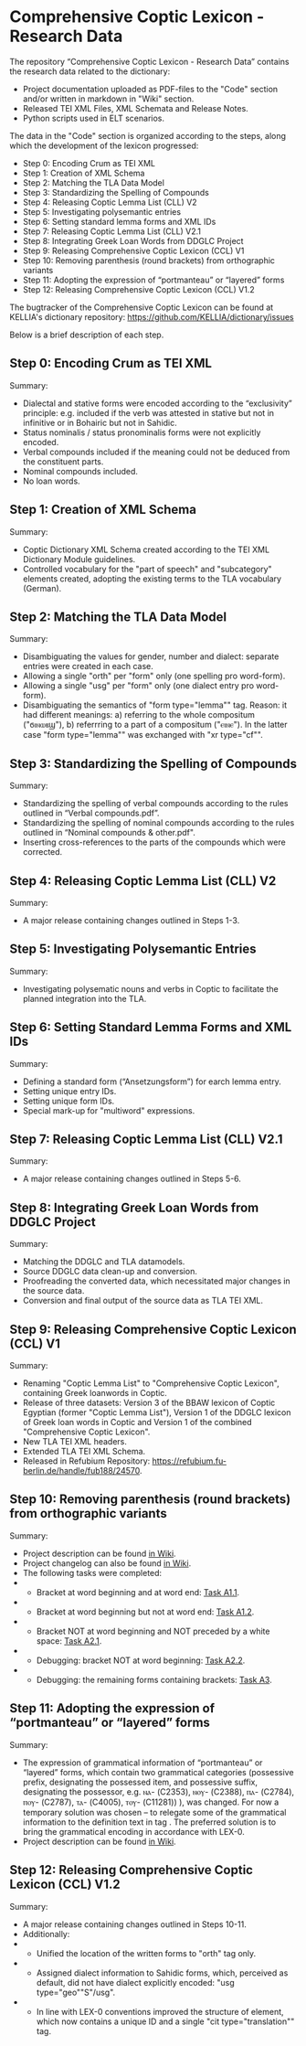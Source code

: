 # Comprehensive Coptic Lexicon - Research Data
The repository “Comprehensive Coptic Lexicon - Research Data” contains the research data related to the dictionary: 

- Project documentation uploaded as PDF-files to the "Code" section and/or written in markdown in "Wiki" section. 
- Released TEI XML Files, XML Schemata and Release Notes.
- Python scripts used in ELT scenarios.

The data in the "Code" section is organized according to the steps, along which the development of the lexicon progressed: 

- Step 0: Encoding Crum as TEI XML
- Step 1: Creation of XML Schema
- Step 2: Matching the TLA Data Model
- Step 3: Standardizing the Spelling of Compounds
- Step 4: Releasing Coptic Lemma List (CLL) V2
- Step 5: Investigating polysemantic entries
- Step 6: Setting standard lemma forms and XML IDs
- Step 7: Releasing Coptic Lemma List (CLL) V2.1
- Step 8: Integrating Greek Loan Words from DDGLC Project
- Step 9: Releasing Comprehensive Coptic Lexicon (CCL) V1
- Step 10: Removing parenthesis (round brackets) from orthographic variants
- Step 11: Adopting the expression of “portmanteau” or “layered” forms
- Step 12: Releasing Comprehensive Coptic Lexicon (CCL) V1.2

The bugtracker of the Comprehensive Coptic Lexicon can be found at KELLIA's dictionary repository: https://github.com/KELLIA/dictionary/issues

Below is a brief description of each step.

## Step 0: Encoding Crum as TEI XML
Summary: 

- Dialectal and stative forms were encoded according to the “exclusivity” principle: e.g. included if the verb was attested in stative but not in infinitive or in Bohairic but not in Sahidic. 
- Status nominalis / status pronominalis forms were not explicitly encoded.
- Verbal compounds included if the meaning could not be deduced from the constituent parts.
- Nominal compounds included.
- No loan words.

## Step 1: Creation of XML Schema
Summary: 

- Coptic Dictionary XML Schema created according to the TEI XML Dictionary Module guidelines.
- Controlled vocabulary for the "part of speech" and "subcategory" elements created, adopting the existing terms to the TLA vocabulary (German).

## Step 2: Matching the TLA Data Model
Summary: 

- Disambiguating the values for gender, number and dialect: separate entries were created in each case.
- Allowing a single "orth" per "form" only (one spelling pro word-form).
- Allowing a single "usg" per "form" only (one dialect entry pro word-form).
- Disambiguating the semantics of "form type="lemma"" tag. Reason: it had different meanings: a) referring to the whole compositum ("ϭⲓⲛⲱⲃϣ"),  b) referrring to a part of a compositum ("ⲉⲓⲛⲉ"). In the latter case "form type="lemma"" was exchanged with "xr type="cf"".

## Step 3: Standardizing the Spelling of Compounds
Summary: 

- Standardizing the spelling of verbal compounds according to the rules outlined in “Verbal compounds.pdf”.
- Standardizing the spelling of nominal compounds according to the rules outlined in “Nominal compounds & other.pdf".
- Inserting cross-references to the parts of the compounds which were corrected.

## Step 4: Releasing Coptic Lemma List (CLL) V2
Summary: 

- A major release containing changes outlined in Steps 1-3.

## Step 5: Investigating Polysemantic Entries
Summary: 

- Investigating polysematic nouns and verbs in Coptic to facilitate the planned integration into the TLA.

## Step 6: Setting Standard Lemma Forms and XML IDs
Summary: 

- Defining a standard form (“Ansetzungsform”) for earch lemma entry.  
- Setting unique entry IDs.
- Setting unique form IDs.
- Special mark-up for "multiword" expressions.

## Step 7: Releasing Coptic Lemma List (CLL) V2.1
Summary: 

- A major release containing changes outlined in Steps 5-6.

## Step 8: Integrating Greek Loan Words from DDGLC Project
Summary: 

- Matching the DDGLC and TLA datamodels.
- Source DDGLC data clean-up and conversion.
- Proofreading the converted data, whiсh necessitated major changes in the source data.
- Conversion and final output of the source data as TLA TEI XML.

## Step 9: Releasing Comprehensive Coptic Lexicon (CCL) V1
Summary: 

- Renaming "Coptic Lemma List" to "Comprehensive Coptic Lexicon", containing Greek loanwords in Coptic.
- Release of three datasets: Version 3 of the BBAW lexicon of Coptic Egyptian (former "Coptic Lemma List"), Version 1 of the DDGLC lexicon of Greek loan words in Coptic and Version 1 of the combined "Comprehensive Coptic Lexicon".
- New TLA TEI XML headers.
- Extended TLA TEI XML Schema.
- Released in Refubium Repository: https://refubium.fu-berlin.de/handle/fub188/24570.

## Step 10: Removing parenthesis (round brackets) from orthographic variants
Summary: 

- Project description can be found [in Wiki](https://github.com/phoenix-mossimo/ccl_rd/wiki/A0-Remove-parenthesis-(round-brackets)-from-orthographic-variants).
- Project changelog can also be found [in Wiki](https://github.com/phoenix-mossimo/ccl_rd/wiki/Changelog-of-the-task-%22Remove-parenthesis%22-(Step-10)).
- The following tasks were completed:
- - Bracket at word beginning and at word end: [Task A1.1](https://github.com/phoenix-mossimo/ccl_rd/wiki/A1.1---Bracket-at-word-beginning-and-at-word-end).
- - Bracket at word beginning but not at word end: [Task A1.2](https://github.com/phoenix-mossimo/ccl_rd/wiki/A1.2-Bracket-at-word-beginning-but-not-at-word-end).
- - Bracket NOT at word beginning and NOT preceded by a white space: [Task A2.1](https://github.com/phoenix-mossimo/ccl_rd/wiki/A2.1-Bracket-NOT-at-word-beginning-and-NOT-preceded-by-a-white-space).
- - Debugging: bracket NOT at word beginning: [Task A2.2](https://github.com/phoenix-mossimo/ccl_rd/wiki/A2.2-Debugging:-bracket-NOT-at-word-beginning).
- - Debugging: the remaining forms containing brackets: [Task A3](https://github.com/phoenix-mossimo/ccl_rd/wiki/A3-The-remaining-forms-containing-brackets).

## Step 11: Adopting the expression of “portmanteau” or “layered” forms
Summary: 

- The expression of grammatical information of “portmanteau” or “layered” forms, which contain two grammatical categories (possessive prefix, designating the possessed item, and possessive suffix, designating the possessor, e.g. ⲛⲁ- (C2353), ⲛⲟⲩ- (C2388), ⲡⲁ- (C2784), ⲡⲟⲩ- (C2787), ⲧⲁ- (C4005), ⲧⲟⲩ- (C11281)) ), was changed. For now a temporary solution was chosen – to relegate some of the grammatical information to the definition text in tag <sense>. The preferred solution is to bring the grammatical encoding in accordance with LEX-0. 
- Project description can be found [in Wiki](https://github.com/phoenix-mossimo/ccl_rd/wiki/B1:-Encode-%E2%80%9Clayered%E2%80%9D-or-%E2%80%9Cportmanteau%E2%80%9D-possessive-forms).
  
## Step 12: Releasing Comprehensive Coptic Lexicon (CCL) V1.2 
Summary:   

- A major release containing changes outlined in Steps 10-11. 
- Additionally: 
- - Unified the location of the written forms to "orth" tag only.
- - Assigned dialect information to Sahidic forms, which, perceived as default, did not have dialect explicitly encoded: "usg type="geo""S"/usg".
- - In line with LEX-0 conventions improved the structure of <sense> element, which now contains a unique ID and a single "cit type="translation"" tag.


